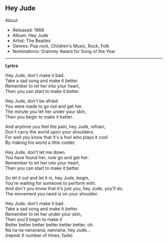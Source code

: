 ## Hey Jude
About

+ Released: 1968
+ Album: Hey Jude
+ Artist: The Beatles
+ Genres: Pop rock, Children's Music, Rock, Folk
+ Nominations: Grammy Award for Song of the Year  

---
**Lyrics**

Hey Jude, don't make it bad.   
Take a sad song and make it better.   
Remember to let her into your heart,   
Then you can start to make it better.  

Hey Jude, don't be afraid.   
You were made to go out and get her.   
The minute you let her under your skin,   
Then you begin to make it better.   

And anytime you feel the pain, hey Jude, refrain,   
Don't carry the world upon your shoulders.   
For well you know that it's a fool who plays it cool   
By making his world a little colder.   

Hey Jude, don't let me down.   
You have found her, now go and get her.   
Remember to let her into your heart,   
Then you can start to make it better.   

So let it out and let it in, hey Jude, begin,   
You're waiting for someone to perform with.   
And don't you know that it's just you, hey Jude, you'll do,   
The movement you need is on your shoulder.   

Hey Jude, don't make it bad.   
Take a sad song and make it better.   
Remember to let her under your skin,   
Then you'll begin to make it   
Better better better better better better, oh.   
Na na na nananana, nannana, hey Jude...   
(repeat X number of times, fade)   
